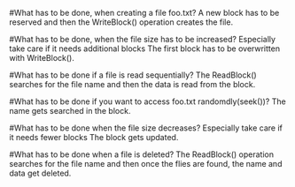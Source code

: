 #What has to be done, when creating a file foo.txt?
A new block has to be reserved and then the WriteBlock() operation creates the file.

#What has to be done, when the file size has to be increased? Especially take care if it needs additional blocks
The first block has to be overwritten with WriteBlock().

#What has to be done if a file is read sequentially?
The ReadBlock() searches for the file name and then the data is read from the block.

#What has to be done if you want to access foo.txt randomdly(seek())?
The name gets searched in the block.

#What has to be done when the file size decreases? Especially take care if it needs fewer blocks
The block gets updated.

#What has to be done when a file is deleted?
The ReadBlock() operation searches for the file name and then once the flies are found, the name and data get deleted.

